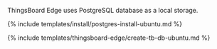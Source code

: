 
ThingsBoard Edge uses PostgreSQL database as a local storage.

{% include templates/install/postgres-install-ubuntu.md %}

{% include templates/thingsboard-edge/create-tb-db-ubuntu.md %}